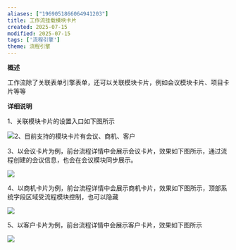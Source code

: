 ```yaml
---
aliases: ["1969051866064941203"]
title: 工作流挂载模块卡片
created: 2025-07-15
modified: 2025-07-15
tags: ['流程引擎']
theme: 流程引擎
---
```


**概述**

工作流除了关联表单引擎表单，还可以关联模块卡片，例如会议模块卡片、项目卡片等等

**详细说明**

1、关联模块卡片的设置入口如下图所示

![](1d75fd8911ab0c043aa089c243713bd1.jpg)2、目前支持的模块卡片有会议、商机、客户

3、以会议卡片为例，前台流程详情中会展示会议卡片，效果如下图所示，通过流程创建的会议信息，也会在会议模块同步展示。

![](9d40b9c41479c653a21ac653e38e2d6e.jpg)

4、以商机卡片为例，前台流程详情中会展示商机卡片，效果如下图所示，顶部系统字段区域受流程模块控制，也可以隐藏

![](268afc1c8cb68afc78aa933ba0d58cd6.jpg)

5、以客户卡片为例，前台流程详情中会展示客户卡片，效果如下图所示

![](1ceea1f9d072cc38af498cdba24d9547.jpg)